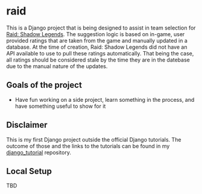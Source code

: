 # raid

This is a Django project that is being designed to assist in team selection for [Raid: Shadow Legends](https://raidshadowlegends.com/). The suggestion logic is based on in-game, user provided ratings that are taken from the game and manually updated in a database. At the time of creation, Raid: Shadow Legends did not have an API available to use to pull these ratings automatically. That being the case, all ratings should be considered stale by the time they are in the datebase due to the manual nature of the updates.

## Goals of the project

* Have fun working on a side project, learn something in the process, and have something useful to show for it

## Disclaimer

This is my first Django project outside the official Django tutorials. The outcome of those and the links to the tutorials can be found in my [django_tutorial](https://github.com/elandt/django_tutorial) repository.

## Local Setup

TBD
